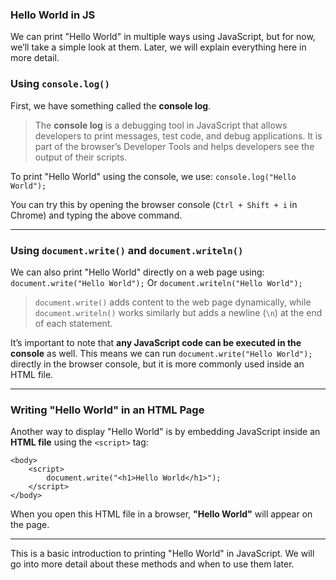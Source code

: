### Hello World in JS

We can print "Hello World" in multiple ways using JavaScript, but for now, we’ll take a simple look at them. Later, we will explain everything here in more detail.

### Using `console.log()`

First, we have something called the **console log**.

> The **console log** is a debugging tool in JavaScript that allows developers to print messages, test code, and debug applications. It is part of the browser’s Developer Tools and helps developers see the output of their scripts.

To print "Hello World" using the console, we use:
`console.log("Hello World");`

You can try this by opening the browser console (`Ctrl + Shift + i` in Chrome) and typing the above command.

---

### Using `document.write()` and `document.writeln()`

We can also print "Hello World" directly on a web page using:
`document.write("Hello World");`
Or
`document.writeln("Hello World");`

> `document.write()` adds content to the web page dynamically, while `document.writeln()` works similarly but adds a newline (`\n`) at the end of each statement.

It’s important to note that **any JavaScript code can be executed in the console** as well. This means we can run `document.write("Hello World");` directly in the browser console, but it is more commonly used inside an HTML file.

---

### Writing "Hello World" in an HTML Page

Another way to display "Hello World" is by embedding JavaScript inside an **HTML file** using the `<script>` tag:

``` 
<body>     
	<script>
		document.write("<h1>Hello World</h1>");
	</script>
</body>
```

When you open this HTML file in a browser, **"Hello World"** will appear on the page.

---

This is a basic introduction to printing "Hello World" in JavaScript. We will go into more detail about these methods and when to use them later.
